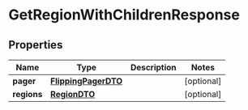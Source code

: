 

# GetRegionWithChildrenResponse

## Properties

Name | Type | Description | Notes
------------ | ------------- | ------------- | -------------
**pager** | [**FlippingPagerDTO**](FlippingPagerDTO.md) |  |  [optional]
**regions** | [**RegionDTO**](RegionDTO.md) |  |  [optional]




